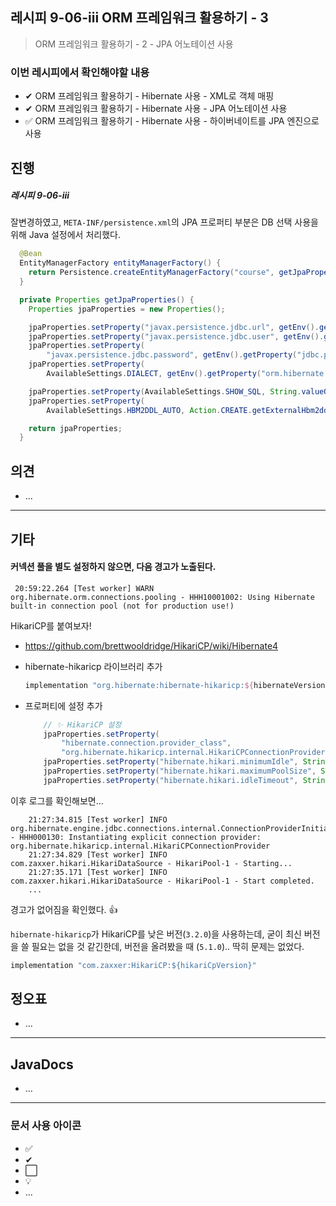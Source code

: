 ## 레시피 9-06-iii ORM 프레임워크 활용하기 - 3

>  ORM 프레임워크 활용하기 - 2 - JPA 어노테이션 사용
>

### 이번 레시피에서 확인해야할  내용

* ✔ ORM 프레임워크 활용하기 - Hibernate 사용 - XML로 객체 매핑
* ✔ ORM 프레임워크 활용하기 - Hibernate 사용 - JPA  어노테이션 사용
* ✅ ORM 프레임워크 활용하기 - Hibernate 사용 - 하이버네이트를  JPA  엔진으로 사용




## 진행

##### 레시피 9-06-iii

잘변경하였고, `META-INF/persistence.xml`의  JPA  프로퍼티 부분은 DB 선택 사용을 위해 Java 설정에서 처리했다.

```java
  @Bean
  EntityManagerFactory entityManagerFactory() {
    return Persistence.createEntityManagerFactory("course", getJpaProperties());
  }

  private Properties getJpaProperties() {
    Properties jpaProperties = new Properties();

    jpaProperties.setProperty("javax.persistence.jdbc.url", getEnv().getProperty("jdbc.url"));
    jpaProperties.setProperty("javax.persistence.jdbc.user", getEnv().getProperty("jdbc.username"));
    jpaProperties.setProperty(
        "javax.persistence.jdbc.password", getEnv().getProperty("jdbc.password"));
    jpaProperties.setProperty(
        AvailableSettings.DIALECT, getEnv().getProperty("orm.hibernate.dialect"));

    jpaProperties.setProperty(AvailableSettings.SHOW_SQL, String.valueOf(false));
    jpaProperties.setProperty(
        AvailableSettings.HBM2DDL_AUTO, Action.CREATE.getExternalHbm2ddlName());

    return jpaProperties;
  }
```






## 의견

* ...



---

## 기타

#### 커넥션 풀을 별도 설정하지 않으면, 다음 경고가 노출된다.

```
 20:59:22.264 [Test worker] WARN  org.hibernate.orm.connections.pooling - HHH10001002: Using Hibernate built-in connection pool (not for production use!)
```

HikariCP를 붙여보자!

* https://github.com/brettwooldridge/HikariCP/wiki/Hibernate4

* hibernate-hikaricp 라이브러리 추가

  ```groovy
  implementation "org.hibernate:hibernate-hikaricp:${hibernateVersion}"
  ```

* 프로퍼티에 설정 추가

  ```java
      // ✨ HikariCP 설정
      jpaProperties.setProperty(
          "hibernate.connection.provider_class",
          "org.hibernate.hikaricp.internal.HikariCPConnectionProvider");
      jpaProperties.setProperty("hibernate.hikari.minimumIdle", String.valueOf(5));
      jpaProperties.setProperty("hibernate.hikari.maximumPoolSize", String.valueOf(10));
      jpaProperties.setProperty("hibernate.hikari.idleTimeout", String.valueOf(30000));
  ```

이후 로그를 확인해보면...

```
    21:27:34.815 [Test worker] INFO  org.hibernate.engine.jdbc.connections.internal.ConnectionProviderInitiator - HHH000130: Instantiating explicit connection provider: org.hibernate.hikaricp.internal.HikariCPConnectionProvider
    21:27:34.829 [Test worker] INFO  com.zaxxer.hikari.HikariDataSource - HikariPool-1 - Starting...
    21:27:35.171 [Test worker] INFO  com.zaxxer.hikari.HikariDataSource - HikariPool-1 - Start completed.
    ...
```

경고가 없어짐을 확인했다. 👍

`hibernate-hikaricp`가 HikariCP를 낮은 버전(`3.2.0`)을 사용하는데, 굳이 최신 버전을 쓸 필요는 없을 것 같긴한데, 버전을 올려봤을 때 (`5.1.0`).. 딱히 문제는 없었다.

```java
implementation "com.zaxxer:HikariCP:${hikariCpVersion}"
```






## 정오표

* ...
  


---

## JavaDocs

* ...



---

### 문서 사용 아이콘

* ✅
* ✔
* ⬜
* 💡
* ...

